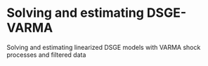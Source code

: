 # Solving and estimating DSGE-VARMA
 Solving and estimating linearized DSGE models with VARMA shock processes and filtered data
